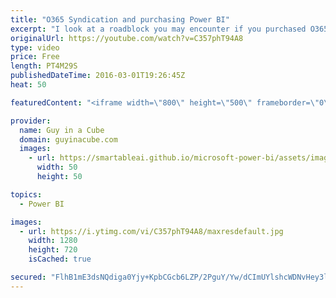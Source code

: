 ```yaml
---
title: "O365 Syndication and purchasing Power BI"
excerpt: "I look at a roadblock you may encounter if you purchased O365 from a Syndicated Partner. You won't be able to purchase Power BI Pro for these offerings. I look at some workarounds you can use to get up and running with Power BI.  https://powerbi.microsoft.com/en-us/documentation/powerbi-admin-syndication-partner/"
originalUrl: https://youtube.com/watch?v=C357phT94A8
type: video
price: Free
length: PT4M29S
publishedDateTime: 2016-03-01T19:26:45Z
heat: 50

featuredContent: "<iframe width=\"800\" height=\"500\" frameborder=\"0\" src=\"https://www.youtube.com/embed/C357phT94A8\" allow=\"accelerometer; autoplay; encrypted-media; gyroscope; picture-in-picture\" allowfullscreen></iframe>"

provider:
  name: Guy in a Cube
  domain: guyinacube.com
  images:
    - url: https://smartableai.github.io/microsoft-power-bi/assets/images/organizations/guyinacube.com-50x50.jpg
      width: 50
      height: 50

topics:
  - Power BI

images:
  - url: https://i.ytimg.com/vi/C357phT94A8/maxresdefault.jpg
    width: 1280
    height: 720
    isCached: true

secured: "FlhB1mE3dsNQdiga0Yjy+KpbCGcb6LZP/2PguY/Yw/dCImUYlshcWDNvHey3lnrbXODRdYciLjviGp7gvmUrO8XEeEYTzz/EIDxA31GPzmmGMgt8h0m7E+1JZXjZsiMzRHSwqjBNw9AGU9gCz+l4oAgt92Vt/S9Z/vvYb52Pcxs6wNH6jKAndLo6DpyPriVuz4o7zz1pTaSn41HYJ7q9VuvPFeCrjNu7En7CccOszCTlYfzxY2PcwvE3jhc9jc/Be5z+HpDEmRwfkFLUEjP14DgLDURcnr7uXoXQjkEICYnkHxu/BBRO/D/nnuHsD8XAa9IRT4EXQPu+Etmw90NGLEsuo6cohcihzSeujad8h2i8+0R6nEprnf0VTmzPGZLtjQ8alqFH7l8tRxDlPIKqsttFVWSTt5QqYK2wAUkfIck=;LPoyjvr+I+7SoRtWIR6H5A=="
---
```


